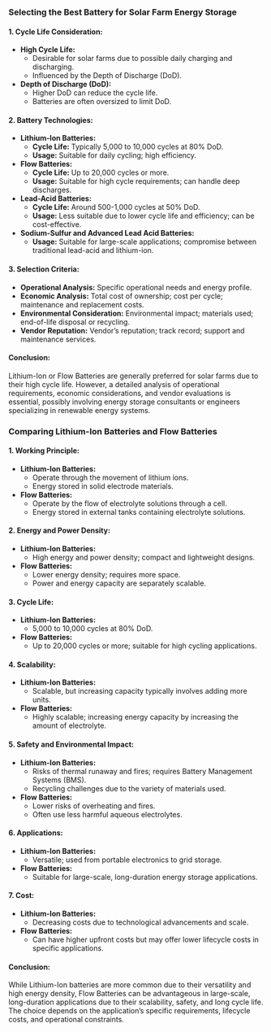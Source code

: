 ### **Selecting the Best Battery for Solar Farm Energy Storage**

#### **1. Cycle Life Consideration:**
   - **High Cycle Life:**
     * Desirable for solar farms due to possible daily charging and discharging.
     * Influenced by the Depth of Discharge (DoD).
   - **Depth of Discharge (DoD):**
     * Higher DoD can reduce the cycle life.
     * Batteries are often oversized to limit DoD.

#### **2. Battery Technologies:**
   - **Lithium-Ion Batteries:**
     * **Cycle Life:** Typically 5,000 to 10,000 cycles at 80% DoD.
     * **Usage:** Suitable for daily cycling; high efficiency.
   - **Flow Batteries:**
     * **Cycle Life:** Up to 20,000 cycles or more.
     * **Usage:** Suitable for high cycle requirements; can handle deep discharges.
   - **Lead-Acid Batteries:**
     * **Cycle Life:** Around 500-1,000 cycles at 50% DoD.
     * **Usage:** Less suitable due to lower cycle life and efficiency; can be cost-effective.
   - **Sodium-Sulfur and Advanced Lead Acid Batteries:**
     * **Usage:** Suitable for large-scale applications; compromise between traditional lead-acid and lithium-ion.

#### **3. Selection Criteria:**
   - **Operational Analysis:** Specific operational needs and energy profile.
   - **Economic Analysis:** Total cost of ownership; cost per cycle; maintenance and replacement costs.
   - **Environmental Consideration:** Environmental impact; materials used; end-of-life disposal or recycling.
   - **Vendor Reputation:** Vendor’s reputation; track record; support and maintenance services.

#### **Conclusion:**
Lithium-Ion or Flow Batteries are generally preferred for solar farms due to their high cycle life. However, a detailed analysis of operational requirements, economic considerations, and vendor evaluations is essential, possibly involving energy storage consultants or engineers specializing in renewable energy systems.


### **Comparing Lithium-Ion Batteries and Flow Batteries**

#### **1. Working Principle:**
   - **Lithium-Ion Batteries:**
     * Operate through the movement of lithium ions.
     * Energy stored in solid electrode materials.
   - **Flow Batteries:**
     * Operate by the flow of electrolyte solutions through a cell.
     * Energy stored in external tanks containing electrolyte solutions.

#### **2. Energy and Power Density:**
   - **Lithium-Ion Batteries:**
     * High energy and power density; compact and lightweight designs.
   - **Flow Batteries:**
     * Lower energy density; requires more space.
     * Power and energy capacity are separately scalable.

#### **3. Cycle Life:**
   - **Lithium-Ion Batteries:**
     * 5,000 to 10,000 cycles at 80% DoD.
   - **Flow Batteries:**
     * Up to 20,000 cycles or more; suitable for high cycling applications.

#### **4. Scalability:**
   - **Lithium-Ion Batteries:**
     * Scalable, but increasing capacity typically involves adding more units.
   - **Flow Batteries:**
     * Highly scalable; increasing energy capacity by increasing the amount of electrolyte.

#### **5. Safety and Environmental Impact:**
   - **Lithium-Ion Batteries:**
     * Risks of thermal runaway and fires; requires Battery Management Systems (BMS).
     * Recycling challenges due to the variety of materials used.
   - **Flow Batteries:**
     * Lower risks of overheating and fires.
     * Often use less harmful aqueous electrolytes.

#### **6. Applications:**
   - **Lithium-Ion Batteries:**
     * Versatile; used from portable electronics to grid storage.
   - **Flow Batteries:**
     * Suitable for large-scale, long-duration energy storage applications.

#### **7. Cost:**
   - **Lithium-Ion Batteries:**
     * Decreasing costs due to technological advancements and scale.
   - **Flow Batteries:**
     * Can have higher upfront costs but may offer lower lifecycle costs in specific applications.

#### **Conclusion:**
While Lithium-Ion batteries are more common due to their versatility and high energy density, Flow Batteries can be advantageous in large-scale, long-duration applications due to their scalability, safety, and long cycle life. The choice depends on the application’s specific requirements, lifecycle costs, and operational constraints.
